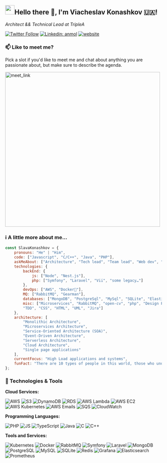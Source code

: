 <h2><img src="https://emojis.slackmojis.com/emojis/images/1531849430/4246/blob-sunglasses.gif?1531849430" width="30"/>Hello there 👋, I'm Viacheslav Konashkov 🇺🇦!</h2>


<p><em>Architect && Technical Lead at TripleA</em></p>

[![Twitter Follow](https://img.shields.io/twitter/follow/sundr0p?label=Follow)](https://twitter.com/intent/follow?screen_name=sundr0p)
[![Linkedin: anmol](https://img.shields.io/badge/-slava--konashkov-blue?style=flat-square&logo=Linkedin&logoColor=white&link=https://www.linkedin.com/in/slava-konashkov/)](https://www.linkedin.com/in/slava-konashkov/)
[![website](https://img.shields.io/badge/-Website-green?&style=flat-square&logo=Google-Chrome&logoColor=white&link=https://www.sundrop.info/)](https://www.sundrop.info/)

### 📫 Like to meet me?

Pick a slot if you'd like to meet me and chat about anything you are passionate about, but make sure to describe the agenda.

<a href="https://calendly.com/viacheslav-konashkov/30min" target="_blank"><img width="498" alt="meet_link" src="https://user-images.githubusercontent.com/15426564/144297439-f530f383-e73e-41e0-9914-a9b7d3f432e5.png"></a>


### ℹ️ A little more about me...  

```javascript
const SlavaKonashkov = {
    pronouns: "He" | "Him",
    code: ["Javascript", "C/C++", "Java", "PHP"],
    askMeAbout: ["Architecture", "Tech lead", "Team lead", "Web dev", "Marketing", "SEO"],
    technologies: {
        backEnd: {
            js: ["Node", "Nest.js"],
            php: ["Symfony", "Laravel", "Vii", "some legacy…"]
        },
        devOps: ["AWS", "Docker🐳"],
        MQ: ["RabbitMQ", "Gearman"],
        databases: ["MongoDB", "PostgreSql", "MySql", "SQLite", "Elasticsearch", "Redis"],
        misc: ["Microservices", "RabbitMQ", "open-cv", "php", "Design Patterns", "DDD",
        "TDD", "CSS", "HTML", "UML", "Jira"]
    },
    architecture: [
        "Monolithic Architecture",
        "Microservices Architecture",
        "Service-Oriented Architecture (SOA)",
        "Event-Driven Architecture",
        "Serverless Architecture",
        "Cloud Architecture",
        "Single page applications"
    ],
    currentFocus: "High Load applications and systems",
    funFact: "There are 10 types of people in this world, those who understand binary system and those who don't"
};
```

### 🔧 Technologies & Tools
**Cloud Services:**

![AWS](https://img.shields.io/badge/Cloud-AWS-informational?style=flat&logo=amazon-aws&logoColor=white&color=6aa6f8)
![S3](https://img.shields.io/badge/Storage-S3-informational?style=flat&logo=amazon-s3&logoColor=white&color=6aa6f8)
![DynamoDB](https://img.shields.io/badge/Database-DynamoDB-informational?style=flat&logo=amazon-dynamodb&logoColor=white&color=6aa6f8)
![RDS](https://img.shields.io/badge/Database-RDS-informational?style=flat&logo=amazon-rds&logoColor=white&color=6aa6f8)
![AWS Lambda](https://img.shields.io/badge/Compute-AWS_Lambda-informational?style=flat&logo=amazon-aws&logoColor=white&color=6aa6f8)
![AWS EC2](https://img.shields.io/badge/Compute-EC2-informational?style=flat&logo=amazon-ec2&logoColor=white&color=6aa6f8)
![AWS Kubernetes](https://img.shields.io/badge/Compute-Kubernetes-informational?style=flat&logo=amazon-eks&logoColor=white&color=6aa6f8)
![AWS Emails](https://img.shields.io/badge/Delivery-Emails-informational?style=flat&logo=amazon-simple-email-service&logoColor=white&color=6aa6f8)
![SQS](https://img.shields.io/badge/Queue-SQS-informational?style=flat&logo=amazon-sqs&logoColor=white&color=6aa6f8)
![CloudWatch](https://img.shields.io/badge/Monitoring-CloudWatch-informational?style=flat&logo=amazon-cloudwatch&logoColor=white&color=6aa6f8)


**Programming Languages:**

![PHP](https://img.shields.io/badge/Code-PHP-informational?style=flat&logo=php&logoColor=white&color=6aa6f8)
![JS](https://img.shields.io/badge/Code-JS-informational?style=flat&logo=javascript&logoColor=white&color=6aa6f8)
![TypeScript](https://img.shields.io/badge/Code-TypeScript-informational?style=flat&logo=typescript&logoColor=white&color=6aa6f8)
![Java](https://img.shields.io/badge/Code-Java-informational?style=flat&logo=coffeescript&logoColor=white&color=6aa6f8)
![C](https://img.shields.io/badge/Code-C-informational?style=flat&logo=c&logoColor=white&color=6aa6f8)
![C++](https://img.shields.io/badge/Code-C++-informational?style=flat&logo=c%2B%2B&logoColor=white&color=6aa6f8)

**Tools and Services:**

![Kubernetes](https://img.shields.io/badge/Tools-Kubernetes-informational?style=flat&logo=kubernetes&logoColor=white&color=6aa6f8)
![Docker](https://img.shields.io/badge/Tools-Docker-informational?style=flat&logo=docker&logoColor=white&color=6aa6f8)
![RabbitMQ](https://img.shields.io/badge/Tools-RabbitMQ-informational?style=flat&logo=rabbitmq&logoColor=white&color=6aa6f8)
![Symfony](https://img.shields.io/badge/Tools-Symfony-informational?style=flat&logo=symfony&logoColor=white&color=6aa6f8)
![Laravel](https://img.shields.io/badge/Tools-Laravel-informational?style=flat&logo=laravel&logoColor=white&color=6aa6f8)
![MongoDB](https://img.shields.io/badge/Tools-MongoDB-informational?style=flat&logo=mongodb&logoColor=white&color=6aa6f8)
![PostgreSQL](https://img.shields.io/badge/Tools-PostgreSQL-informational?style=flat&logo=postgresql&logoColor=white&color=6aa6f8)
![MySQL](https://img.shields.io/badge/Tools-MySQL-informational?style=flat&logo=mysql&logoColor=white&color=6aa6f8)
![SQLite](https://img.shields.io/badge/Tools-SQLite-informational?style=flat&logo=sqlite&logoColor=white&color=6aa6f8)
![Redis](https://img.shields.io/badge/Tools-Redis-informational?style=flat&logo=redis&logoColor=white&color=6aa6f8)
![Grafana](https://img.shields.io/badge/Tools-Grafana-informational?style=flat&logo=grafana&logoColor=white&color=6aa6f8)
![Elasticsearch](https://img.shields.io/badge/Tools-Elasticsearch-informational?style=flat&logo=elasticsearch&logoColor=white&color=6aa6f8)
![Prometheus](https://img.shields.io/badge/Tools-Prometheus-informational?style=flat&logo=prometheus&logoColor=white&color=6aa6f8)

